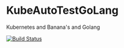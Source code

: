# KubeAutoTestGoLang
Kubernetes and Banana's and Golang


[![Build Status](http://59.100.192.6/api/badges/airwallex/KubeAutoTestGoLang/status.svg)](http://59.100.192.6/airwallex/KubeAutoTestGoLang)

